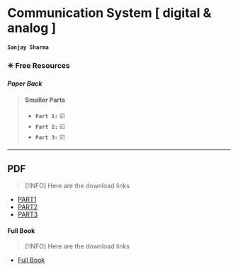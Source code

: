 # Communication System [ digital & analog ]
#### `Sanjay Sharma`
### ✳️ Free Resources
***Paper Back***
>#### Smaller Parts 
>  -  **`Part 1:`** ☑️
>  - **`Part 2:`**  ☑️
>  - **`Part 3:`**  ☑️


---

## PDF

> [!INFO]
Here are the download links
- [PART1](https://github.com/PradyumnaKumarMirdha/Communication-System/blob/main/Communication%20Electronics/book%201.pdf)
- [PART2](https://drive.google.com/file/d/1K6-xqhJxeGhk8ARY9Lgv-ufDEUw0U84L/view)
- [PART3](https://github.com/PradyumnaKumarMirdha/Communication-System/blob/main/Communication%20Electronics/book%20part3.pdf)


#### Full Book

> [!INFO]
Here are the download links
- [Full Book](https://drive.google.com/file/d/1hDlPPDZb0mhqGnFMlesXG_j3fVCB5ifk/view)

